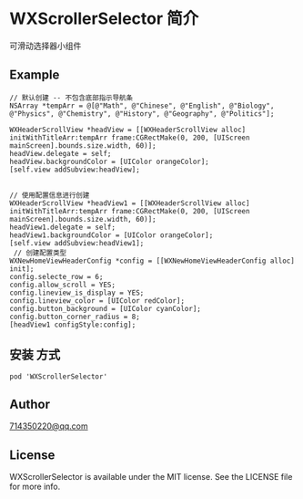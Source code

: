 # WXScrollerSelector 简介

可滑动选择器小组件

## Example

```
// 默认创建 -- 不包含底部指示导航条
NSArray *tempArr = @[@"Math", @"Chinese", @"English", @"Biology", @"Physics", @"Chemistry", @"History", @"Geography", @"Politics"];

WXHeaderScrollView *headView = [[WXHeaderScrollView alloc] initWithTitleArr:tempArr frame:CGRectMake(0, 200, [UIScreen mainScreen].bounds.size.width, 60)];
headView.delegate = self;
headView.backgroundColor = [UIColor orangeColor];
[self.view addSubview:headView];


// 使用配置信息进行创建
WXHeaderScrollView *headView1 = [[WXHeaderScrollView alloc] initWithTitleArr:tempArr frame:CGRectMake(0, 200, [UIScreen mainScreen].bounds.size.width, 60)];
headView1.delegate = self;
headView1.backgroundColor = [UIColor orangeColor];
[self.view addSubview:headView1];
 // 创建配置类型
WXNewHomeViewHeaderConfig *config = [[WXNewHomeViewHeaderConfig alloc] init];
config.selecte_row = 6;
config.allow_scroll = YES;
config.lineview_is_display = YES;
config.lineview_color = [UIColor redColor];
config.button_background = [UIColor cyanColor];
config.button_corner_radius = 8;
[headView1 configStyle:config];

```


## 安装 方式
```
pod 'WXScrollerSelector'
```

## Author

714350220@qq.com 

## License

WXScrollerSelector is available under the MIT license. See the LICENSE file for more info.
